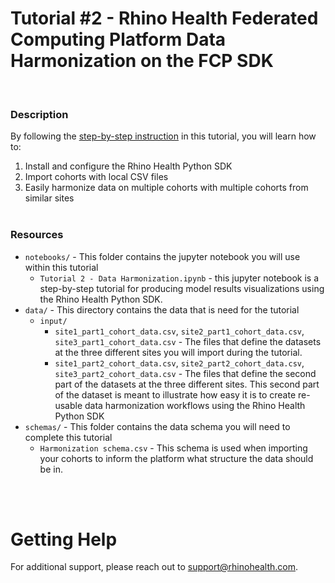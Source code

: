 # Tutorial #2 - Rhino Health Federated Computing Platform Data Harmonization on the FCP SDK
<br/>

### **Description**

By following the [step-by-step instruction](https://docs.rhinohealth.com/hc/en-us/articles/10289950903837-Tutorial-2-Rhino-Health-Federated-Computing-Platform-Data-Harmonization-on-the-FCP-SDK) in this tutorial, you will learn how to:

1. Install and configure the Rhino Health Python SDK
2. Import cohorts with local CSV files
3. Easily harmonize data on multiple cohorts with multiple cohorts from similar sites
<br/><br/>

### **Resources**
- `notebooks/` - This folder contains the jupyter notebook you will use within this tutorial
  - `Tutorial 2 - Data Harmonization.ipynb` - this jupyter notebook is a step-by-step tutorial for producing model results visualizations using the Rhino Health Python SDK.
- `data/` - This directory contains the data that is need for the tutorial
  - `input/`
    - `site1_part1_cohort_data.csv`, `site2_part1_cohort_data.csv`, `site3_part1_cohort_data.csv` - The files that define the datasets at the three different sites you will import during the tutorial.
    - `site1_part2_cohort_data.csv`, `site2_part2_cohort_data.csv`, `site3_part2_cohort_data.csv` - The files that define the second part of the datasets at the three different sites. This second part of the dataset is meant to illustrate how easy it is to create re-usable data harmonization workflows using the Rhino Health Python SDK
- `schemas/` - This folder contains the data schema you will need to complete this tutorial
  - `Harmonization schema.csv` - This schema is used when importing your cohorts to inform the platform what structure the data should be in.

<br><br>

# Getting Help
For additional support, please reach out to [support@rhinohealth.com](mailto:support@rhinohealth.com).